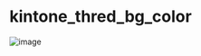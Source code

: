 # kintone_thred_bg_color


![image](https://user-images.githubusercontent.com/8399688/69028318-f7b9e400-0a14-11ea-9e17-d300cf9063e9.png)
